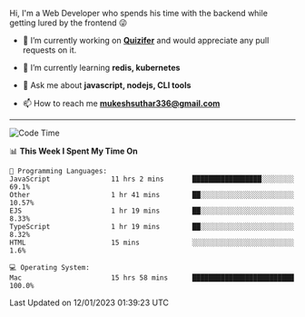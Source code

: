 Hi, I'm a Web Developer who spends his time with the backend while getting lured by the frontend 😜

- 🔭 I’m currently working on **[Quizifer](https://github.com/SutharMukesh/Quizifer/)** and would appreciate any pull requests on it.

- 🌱 I’m currently learning **redis, kubernetes**

- 💬 Ask me about **javascript, nodejs, CLI tools**

- 📫 How to reach me **mukeshsuthar336@gmail.com**

---
<!--START_SECTION:waka-->
![Code Time](http://img.shields.io/badge/Code%20Time-2%2C072%20hrs%2035%20mins-blue)

📊 **This Week I Spent My Time On** 

```text
💬 Programming Languages: 
JavaScript               11 hrs 2 mins       █████████████████░░░░░░░░   69.1% 
Other                    1 hr 41 mins        ██░░░░░░░░░░░░░░░░░░░░░░░   10.57% 
EJS                      1 hr 19 mins        ██░░░░░░░░░░░░░░░░░░░░░░░   8.33% 
TypeScript               1 hr 19 mins        ██░░░░░░░░░░░░░░░░░░░░░░░   8.32% 
HTML                     15 mins             ░░░░░░░░░░░░░░░░░░░░░░░░░   1.6%

💻 Operating System: 
Mac                      15 hrs 58 mins      █████████████████████████   100.0%

```


 Last Updated on 12/01/2023 01:39:23 UTC
<!--END_SECTION:waka-->
